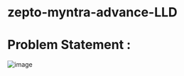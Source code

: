 # zepto-myntra-advance-LLD
# Problem Statement :
![image](https://github.com/user-attachments/assets/8a59e989-fc45-4d64-9340-82a7c6104628)
